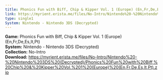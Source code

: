 ```yaml
---
title: Phonics Fun with Biff, Chip & Kipper Vol. 1 (Europe) (En,Fr,De,Es,It,Pt)
link: https://myrient.erista.me/files/No-Intro/Nintendo%20-%20Nintendo%203DS%20(Decrypted)/Phonics%20Fun%20with%20Biff,%20Chip%20&%20Kipper%20Vol.%201%20(Europe)%20(En,Fr,De,Es,It,Pt).zip
type: single1
System: Nintendo - Nintendo 3DS (Decrypted)
---
```

<b>Game:</b> Phonics Fun with Biff, Chip & Kipper Vol. 1 (Europe) (En,Fr,De,Es,It,Pt)<br>
<b>System:</b> Nintendo - Nintendo 3DS (Decrypted)<br>
<b>Collection:</b> No-Intro<br>
<b>Download:</b> https://myrient.erista.me/files/No-Intro/Nintendo%20-%20Nintendo%203DS%20(Decrypted)/Phonics%20Fun%20with%20Biff,%20Chip%20&%20Kipper%20Vol.%201%20(Europe)%20(En,Fr,De,Es,It,Pt).zip